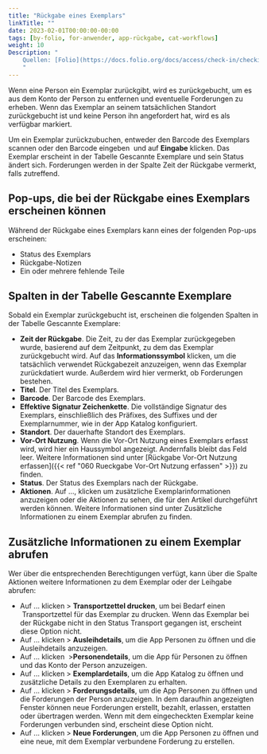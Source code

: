```yaml
---
title: "Rückgabe eines Exemplars"
linkTitle: ""
date: 2023-02-01T00:00:00-00:00
tags: [by-folio, for-anwender, app-rückgabe, cat-workflows]
weight: 10
Description: "
    Quellen: [Folio](https://docs.folio.org/docs/access/check-in/checkin/#checking-in-an-item ) & [GBV](https://info.gbv.de/pages/viewpage.action?pageId=843317296)
    "
---
```


Wenn eine Person ein Exemplar zurückgibt, wird es zurückgebucht, um es aus dem Konto der Person zu entfernen und eventuelle Forderungen zu erheben. Wenn das Exemplar an seinem tatsächlichen Standort zurückgebucht ist und keine Person ihn angefordert hat, wird es als verfügbar markiert.

Um ein Exemplar zurückzubuchen, entweder den Barcode des Exemplars scannen oder den Barcode eingeben  und auf **Eingabe** klicken. Das Exemplar erscheint in der Tabelle Gescannte Exemplare und sein Status ändert sich. Forderungen werden in der Spalte Zeit der Rückgabe vermerkt, falls zutreffend.

## Pop-ups, die bei der Rückgabe eines Exemplars erscheinen können

Während der Rückgabe eines Exemplars kann eines der folgenden Pop-ups erscheinen:

* Status des Exemplars
* Rückgabe-Notizen
* Ein oder mehrere fehlende Teile

## Spalten in der Tabelle Gescannte Exemplare

Sobald ein Exemplar zurückgebucht ist, erscheinen die folgenden Spalten in der Tabelle Gescannte Exemplare:

* **Zeit der Rückgabe**. Die Zeit, zu der das Exemplar zurückgegeben wurde, basierend auf dem Zeitpunkt, zu dem das Exemplar zurückgebucht wird. Auf das **Informationssymbol** klicken, um die tatsächlich verwendet Rückgabezeit anzuzeigen, wenn das Exemplar zurückdatiert wurde. Außerdem wird hier vermerkt, ob Forderungen bestehen.
* **Titel**. Der Titel des Exemplars.
* **Barcode**. Der Barcode des Exemplars.
* **Effektive Signatur Zeichenkette**. Die vollständige Signatur des Exemplars, einschließlich des Präfixes, des Suffixes und der Exemplarnummer, wie in der App Katalog konfiguriert.
* **Standort**. Der dauerhafte Standort des Exemplars.
* **Vor-Ort Nutzung**. Wenn die Vor-Ort Nutzung eines Exemplars erfasst wird, wird hier ein Haussymbol angezeigt. Andernfalls bleibt das Feld leer. Weitere Informationen sind unter [Rückgabe Vor-Ort Nutzung erfassen]({{< ref "060 Rueckgabe Vor-Ort Nutzung erfassen" >}}) zu finden.
* **Status**. Der Status des Exemplars nach der Rückgabe.
* **Aktionen**. Auf ..., klicken um zusätzliche Exemplarinformationen anzuzeigen oder die Aktionen zu sehen, die für den Artikel durchgeführt werden können. Weitere Informationen sind unter Zusätzliche Informationen zu einem Exemplar abrufen zu finden.

## Zusätzliche Informationen zu einem Exemplar abrufen

Wer über die entsprechenden Berechtigungen verfügt, kann über die Spalte Aktionen weitere Informationen zu dem Exemplar oder der Leihgabe abrufen:

* Auf ... klicken > **Transportzettel drucken**, um bei Bedarf einen  Transportzettel für das Exemplar zu drucken. Wenn das Exemplar bei der Rückgabe nicht in den Status Transport gegangen ist, erscheint diese Option nicht.
* Auf ... klicken > **Ausleihdetails**, um die App Personen zu öffnen und die Ausleihdetails anzuzeigen.
* Auf ... klicken  >**Personendetails**, um die App für Personen zu öffnen und das Konto der Person anzuzeigen.
* Auf ... klicken > **Exemplardetails**, um die App Katalog zu öffnen und zusätzliche Details zu den Exemplaren zu erhalten.
* Auf ... klicken > **Forderungsdetails**, um die App Personen zu öffnen und die Forderungen der Person anzuzeigen. In dem daraufhin angezeigten Fenster können neue Forderungen erstellt, bezahlt, erlassen, erstatten oder übertragen werden. Wenn mit dem eingecheckten Exemplar keine Forderungen verbunden sind, erscheint diese Option nicht.
* Auf ... klicken > **Neue Forderungen**, um die App Personen zu öffnen und eine neue, mit dem Exemplar verbundene Forderung zu erstellen.
